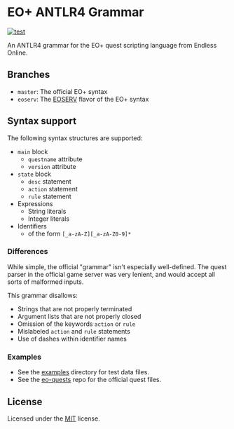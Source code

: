 # EO+ ANTLR4 Grammar

[![test](https://github.com/Cirras/eoplus-antlr4/actions/workflows/test.yml/badge.svg?event=push)](https://github.com/Cirras/eoplus-antlr4/actions/workflows/test.yml)

An ANTLR4 grammar for the EO+ quest scripting language from Endless Online.

## Branches

- `master`: The official EO+ syntax
- `eoserv`: The [EOSERV](https://eoserv.net) flavor of the EO+ syntax

## Syntax support

The following syntax structures are supported:

- `main` block
  - `questname` attribute
  - `version` attribute
- `state` block
  - `desc` statement
  - `action` statement
  - `rule` statement
- Expressions
  - String literals
  - Integer literals
- Identifiers
  - of the form `[_a-zA-Z][_a-zA-Z0-9]*`

### Differences

While simple, the official "grammar" isn't especially well-defined.
The quest parser in the official game server was very lenient, and would accept all sorts of
malformed inputs.

This grammar disallows:

- Strings that are not properly terminated
- Argument lists that are not properly closed
- Omission of the keywords `action` or `rule`
- Mislabeled `action` and `rule` statements
- Use of dashes within identifier names

### Examples

- See the [examples](examples) directory for test data files.
- See the [eo-quests](https://github.com/Cirras/eo-quests) repo for the official quest files.

## License

Licensed under the [MIT](LICENSE) license.